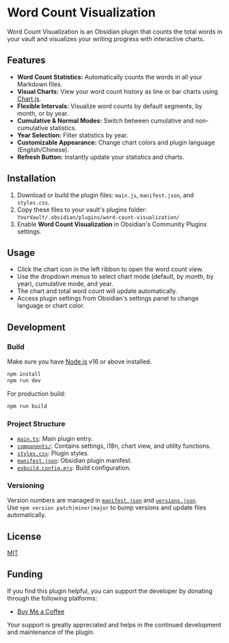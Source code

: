 # Word Count Visualization

Word Count Visualization is an Obsidian plugin that counts the total words in your vault and visualizes your writing progress with interactive charts.

## Features

- **Word Count Statistics:** Automatically counts the words in all your Markdown files.
- **Visual Charts:** View your word count history as line or bar charts using [Chart.js](https://www.chartjs.org/).
- **Flexible Intervals:** Visualize word counts by default segments, by month, or by year.
- **Cumulative & Normal Modes:** Switch between cumulative and non-cumulative statistics.
- **Year Selection:** Filter statistics by year.
- **Customizable Appearance:** Change chart colors and plugin language (English/Chinese).
- **Refresh Button:** Instantly update your statistics and charts.

## Installation

1. Download or build the plugin files: `main.js`, `manifest.json`, and `styles.css`.
2. Copy these files to your vault's plugins folder:  
   `YourVault/.obsidian/plugins/word-count-visualization/`
3. Enable **Word Count Visualization** in Obsidian's Community Plugins settings.

## Usage

- Click the chart icon in the left ribbon to open the word count view.
- Use the dropdown menus to select chart mode (default, by month, by year), cumulative mode, and year.
- The chart and total word count will update automatically.
- Access plugin settings from Obsidian's settings panel to change language or chart color.

## Development

### Build

Make sure you have [Node.js](https://nodejs.org/) v16 or above installed.

```sh
npm install
npm run dev
```

For production build:

```sh
npm run build
```

### Project Structure

- [`main.ts`](main.ts): Main plugin entry.
- [`components/`](components/): Contains settings, i18n, chart view, and utility functions.
- [`styles.css`](styles.css): Plugin styles.
- [`manifest.json`](manifest.json): Obsidian plugin manifest.
- [`esbuild.config.mjs`](esbuild.config.mjs): Build configuration.

### Versioning

Version numbers are managed in [`manifest.json`](manifest.json) and [`versions.json`](versions.json).  
Use `npm version patch|minor|major` to bump versions and update files automatically.

## License

[MIT](LICENSE)

## Funding

If you find this plugin helpful, you can support the developer by donating through the following platforms:

- [Buy Me a Coffee](https://buymeacoffee.com/miltonfu)

Your support is greatly appreciated and helps in the continued development and maintenance of the plugin.
